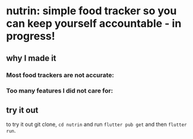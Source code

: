 # nutrin: simple food tracker so you can keep yourself accountable - in progress!

## why I made it 
### Most food trackers are not accurate: 
### Too many features I did not care for:

## try it out
to try it out git clone, `cd nutrin` and run `flutter pub get` and then `flutter run`. 
